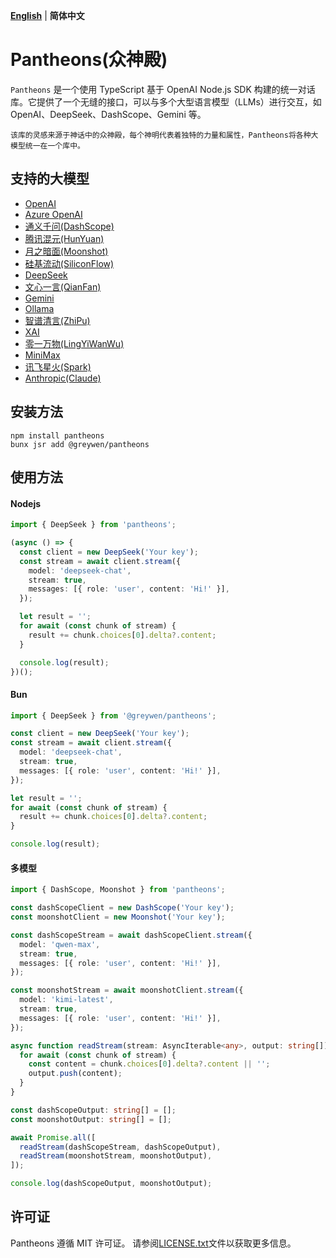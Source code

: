 **[English](README_EN.md)** | **简体中文**

# Pantheons(众神殿)

`Pantheons` 是一个使用 TypeScript 基于 OpenAI Node.js SDK 构建的统一对话库。它提供了一个无缝的接口，可以与多个大型语言模型（LLMs）进行交互，如 OpenAI、DeepSeek、DashScope、Gemini 等。

`该库的灵感来源于神话中的众神殿，每个神明代表着独特的力量和属性，Pantheons将各种大模型统一在一个库中。`

## 支持的大模型

- [OpenAI](https://platform.openai.com/docs/api-reference/introduction)
- [Azure OpenAI](https://learn.microsoft.com/en-us/azure/ai-services/openai)
- [通义千问(DashScope)](https://help.aliyun.com/zh/model-studio/developer-reference)
- [腾讯混元(HunYuan)](https://cloud.tencent.com/document/product/1729/101839)
- [月之暗面(Moonshot)](https://platform.moonshot.cn/docs/intro)
- [硅基流动(SiliconFlow)](https://docs.siliconflow.cn/cn/userguide/introduction)
- [DeepSeek](https://api-docs.deepseek.com/)
- [文心一言(QianFan)](https://cloud.baidu.com/doc/WENXINWORKSHOP/s/7ltgucw50)
- [Gemini](https://ai.google.dev/gemini-api/docs)
- [Ollama](https://github.com/ollama/ollama/blob/main/docs/api.md)
- [智谱清言(ZhiPu)](https://open.bigmodel.cn/dev/api/normal-model/glm-4)
- [XAI](https://docs.x.ai/docs/overview)
- [零一万物(LingYiWanWu)](https://platform.lingyiwanwu.com/docs/api-reference)
- [MiniMax](https://platform.minimaxi.com/document/Fast%20access)
- [讯飞星火(Spark)](https://console.xfyun.cn/services/sparkapiCenter)
- [Anthropic(Claude)](https://docs.anthropic.com/en/api/getting-started)

## 安装方法

```
npm install pantheons
bunx jsr add @greywen/pantheons
```

## 使用方法

#### Nodejs

```typescript
import { DeepSeek } from 'pantheons';

(async () => {
  const client = new DeepSeek('Your key');
  const stream = await client.stream({
    model: 'deepseek-chat',
    stream: true,
    messages: [{ role: 'user', content: 'Hi!' }],
  });

  let result = '';
  for await (const chunk of stream) {
    result += chunk.choices[0].delta?.content;
  }

  console.log(result);
})();
```

#### Bun

```typescript
import { DeepSeek } from '@greywen/pantheons';

const client = new DeepSeek('Your key');
const stream = await client.stream({
  model: 'deepseek-chat',
  stream: true,
  messages: [{ role: 'user', content: 'Hi!' }],
});

let result = '';
for await (const chunk of stream) {
  result += chunk.choices[0].delta?.content;
}

console.log(result);
```

#### 多模型

```typescript
import { DashScope, Moonshot } from 'pantheons';

const dashScopeClient = new DashScope('Your key');
const moonshotClient = new Moonshot('Your key');

const dashScopeStream = await dashScopeClient.stream({
  model: 'qwen-max',
  stream: true,
  messages: [{ role: 'user', content: 'Hi!' }],
});

const moonshotStream = await moonshotClient.stream({
  model: 'kimi-latest',
  stream: true,
  messages: [{ role: 'user', content: 'Hi!' }],
});

async function readStream(stream: AsyncIterable<any>, output: string[]) {
  for await (const chunk of stream) {
    const content = chunk.choices[0].delta?.content || '';
    output.push(content);
  }
}

const dashScopeOutput: string[] = [];
const moonshotOutput: string[] = [];

await Promise.all([
  readStream(dashScopeStream, dashScopeOutput),
  readStream(moonshotStream, moonshotOutput),
]);

console.log(dashScopeOutput, moonshotOutput);
```

## 许可证

Pantheons 遵循 MIT 许可证。 请参阅[LICENSE.txt](LICENSE.txt)文件以获取更多信息。
